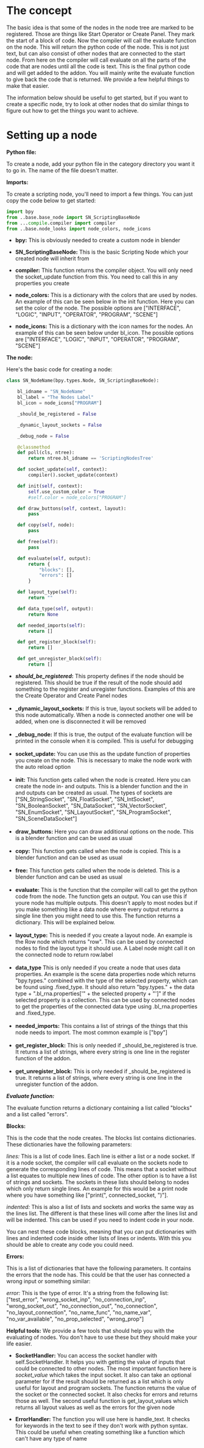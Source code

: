 # The concept

The basic idea is that some of the nodes in the node tree are marked to be registered. Those are things like Start Operator or Create Panel. They mark the start of a block of code. Now the compiler will call the evaluate function on the node. This will return the python code of the node. This is not just text, but can also consist of other nodes that are connected to the start node. From here on the compiler will call evaluate on all the parts of the code that are nodes until all the code is text. This is the final python code and will get added to the addon. You will mainly write the evaluate function to give back the code that is returned. We provide a few helpful things to make that easier.

The information below should be useful to get started, but if you want to create a specific node, try to look at other nodes that do similar things to figure out how to get the things you want to achieve.

# Setting up a node

**Python file:**

To create a node, add your python file in the category directory you want it to go in. The name of the file doesn't matter.

**Imports:**

To create a scripting node, you'll need to import a few things. You can just copy the code below to get started:

```python
import bpy
from ..base.base_node import SN_ScriptingBaseNode
from ...compile.compiler import compiler
from ..base.node_looks import node_colors, node_icons
```

* **bpy:** This is obviously needed to create a custom node in blender

* **SN_ScriptingBaseNode:** This is the basic Scripting Node which your created node will inherit from

* **compiler:** This function returns the compiler object. You will only need the socket_update function from this. You need to call this in any properties you create 

* **node_colors:** This is a dictionary with the colors that are used by nodes. An example of this can be seen below in the init function. Here you can set the color of the node. The possible options are ["INTERFACE", "LOGIC", "INPUT", "OPERATOR", "PROGRAM", "SCENE"]

* **node_icons:** This is a dictionary with the icon names for the nodes. An example of this can be seen below under bl_icon. The possible options are ["INTERFACE", "LOGIC", "INPUT", "OPERATOR", "PROGRAM", "SCENE"]


**The node:**

Here's the basic code for creating a node:

```python
class SN_NodeName(bpy.types.Node, SN_ScriptingBaseNode):

    bl_idname = "SN_NodeName"
    bl_label = "The Nodes Label"
    bl_icon = node_icons["PROGRAM"]

    _should_be_registered = False

    _dynamic_layout_sockets = False

    _debug_node = False

    @classmethod
    def poll(cls, ntree):
        return ntree.bl_idname == 'ScriptingNodesTree'

    def socket_update(self, context):
        compiler().socket_update(context)

    def init(self, context):
        self.use_custom_color = True
        #self.color = node_colors["PROGRAM"]

    def draw_buttons(self, context, layout):
        pass

    def copy(self, node):
        pass

    def free(self):
        pass

    def evaluate(self, output):
        return {
            "blocks": [],
            "errors": []
        }

    def layout_type(self):
        return ""

    def data_type(self, output):
        return None

    def needed_imports(self):
        return []

    def get_register_block(self):
        return []

    def get_unregister_block(self):
        return []
```

* **_should_be_registered_:** This property defines if the node should be registered. This should be true if the result of the node should add something to the register and unregister functions. Examples of this are the Create Operator and Create Panel nodes
<br/><br/>
* **_dynamic_layout_sockets:** If this is true, layout sockets will be added to this node automatically. When a node is connected another one will be added, when one is disconnected it will be removed
<br/><br/>
* **_debug_node:** If this is true, the output of the evaluate function will be printed in the console when it is compiled. This is useful for debugging
<br/><br/>
* **socket_update:** You can use this as the update function of properties you create on the node. This is necessary to make the node work with the auto reload option
<br/><br/>
* **init:** This function gets called when the node is created. Here you can create the node in- and outputs. This is a blender function and the in and outputs can be created as usual. The types of sockets are ["SN_StringSocket", "SN_FloatSocket", "SN_IntSocket", "SN_BooleanSocket", "SN_DataSocket", "SN_VectorSocket", "SN_EnumSocket", "SN_LayoutSocket", "SN_ProgramSocket", "SN_SceneDataSocket"]
<br/><br/>
* **draw_buttons:** Here you can draw additional options on the node. This is a blender function and can be used as usual
<br/><br/>
* **copy:** This function gets called when the node is copied. This is a blender function and can be used as usual
<br/><br/>
* **free:** This function gets called when the node is deleted. This is a blender function and can be used as usual
<br/><br/>
* **evaluate:** This is the function that the compiler will call to get the python code from the node. The function gets an output. You can use this if youre node has multiple outputs. This doesn't apply to most nodes but if you make something like a data node where every output returns a single line then you might need to use this. The function returns a dictionary. This will be explained below.
<br/><br/>
* **layout_type:** This is needed if you create a layout node. An example is the Row node which returns "row". This can be used by connected nodes to find the layout type it should use. A Label node might call it on the connected node to return row.label
<br/><br/>
* **data_type** This is only needed if you create a node that uses data properties. An example is the scene data properties node which returns "bpy.types." combined with the type of the selected property, which can be found using .fixed_type. It should also return "bpy.types." + the data type + ".bl_rna.properties['" + the selected property + "']" if the selected property is a collection. This can be used by connected nodes to get the properties of the connected data type using .bl_rna.properties and .fixed_type.
<br/><br/>
* **needed_imports:** This contains a list of strings of the things that this node needs to import. The most common example is ["bpy"]
<br/><br/>
* **get_register_block:** This is only needed if _should_be_registered is true. It returns a list of strings, where every string is one line in the register function of the addon.
<br/><br/>
* **get_unregister_block:** This is only needed if _should_be_registered is true. It returns a list of strings, where every string is one line in the unregister function of the addon.



***Evaluate function:***

The evaluate function returns a dictionary containing a list called "blocks" and a list called "errors".


**Blocks:**

This is the code that the node creates. The blocks list contains dictionaries. These dictionaries have the following parameters:

*lines:* This is a list of code lines. Each line is either a list or a node socket. If it is a node socket, the compiler will call evaluate on the sockets node to generate the corresponding lines of code. This means that a socket without a list equates to multiple new lines of code. The other option is to have a list of strings and sockets. The sockets in these lists should belong to nodes which only return single lines. An example for this would be a print node where you have something like ["print(", connected_socket, ")"].

*indented:* This is also a list of lists and sockets and works the same way as the lines list. The different is that these lines will come after the lines list and will be indented. This can be used if you need to indent code in your node.

You can nest these code blocks, meaning that you can put dictionaries with lines and indented code inside other lists of lines or indents. With this you should be able to create any code you could need.

**Errors:**

This is a list of dictionaries that have the following parameters. It contains the errors that the node has. This could be that the user has connected a wrong input or something similar:

*error:* This is the type of error. It's a string from the following list: ["test_error", "wrong_socket_inp", "no_connection_inp", "wrong_socket_out", "no_connection_out", "no_connection", "no_layout_connection", "no_name_func", "no_name_var", "no_var_available", "no_prop_selected", "wrong_prop"]



**Helpful tools:**
We provide a few tools that should help you with the evaluating of nodes. You don't have to use these but they should make your life easier.

* **SocketHandler:** You can access the socket handler with self.SocketHandler. It helps you with getting the value of inputs that could be connected to other nodes. The most important function here is _socket_value_ which takes the input socket. It also can take an optional parameter for if the result should be returned as a list which is only useful for layout and program sockets. The function returns the value of the socket or the connected socket. It also checks for errors and returns those as well. The second useful function is get_layout_values which returns all layout values as well as the errors for the given node

* **ErrorHandler:** The function you will use here is handle_text. It checks for keywords in the text to see if they don't work with python syntax. This could be useful when creating something like a function which can't have any type of name
